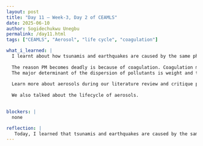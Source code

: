 ```yaml
---
layout: post
title: "Day 11 – Week-3, Day 2 of CEAMLS"
date: 2025-06-10
author: Sogidechukwu Unegbu
permalink: /day11.html
tags: ["CEAMLS", "Aerosol", "life cycle", "coagulation"]

what_i_learned: |  
  I learnt about how tsunamis and earthquakes are caused by the same phenomena. The constant motion of molten in the earth crust finds **fault lines** that allows them to rush to the surface. A tsunami is simply the same as an earthquake but happens under a body of water.
  
  The reason PM becomes deadly is because of coagulation. Coagulation makes the otherwise tiny and unnoticeable particles get big enough to have adverse effects on us who breathe it in.
  The major determinant of the dispersion of pollutants is weight and temperature.
  
  Learn more about aerosols during our literature review and critique particularly carbonaceous aerosols that help in light absorption. I also learnt that the cloud is not just an aerosol sink (The end spot for aerosols) but also a source.
  
  We also talked about the lifecycle of aerosols.

   
blockers: |
  none

reflection: |
   Today, I learned that tsunamis and earthquakes are caused by the same geological activity, with tsunamis occurring underwater. I also explored how particulate matter becomes harmful through coagulation, making tiny particles more dangerous to inhale. The dispersion of pollutants depends largely on weight and temperature. Additionally, I learned that clouds can act as both sources and sinks for aerosols, and gained insight into the lifecycle of aerosols, especially carbonaceous ones. Today was a fruitful day
---
```

